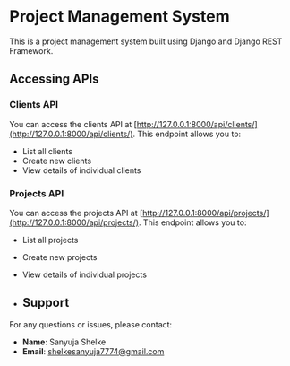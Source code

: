 # Project Management System

This is a project management system built using Django and Django REST Framework.

## Accessing APIs

### Clients API
You can access the clients API at [http://127.0.0.1:8000/api/clients/](http://127.0.0.1:8000/api/clients/). This endpoint allows you to:

- List all clients
- Create new clients
- View details of individual clients

### Projects API
You can access the projects API at [http://127.0.0.1:8000/api/projects/](http://127.0.0.1:8000/api/projects/). This endpoint allows you to:

- List all projects
- Create new projects
- View details of individual projects

- ## Support
For any questions or issues, please contact:
- **Name**: Sanyuja Shelke
- **Email**: shelkesanyuja7774@gmail.com
